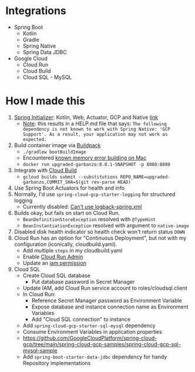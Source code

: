# Integrations
* Spring Boot
    * Kotlin
    * Gradle
    * Spring Native
    * Spring Data JDBC
* Google Cloud
    * Cloud Run
    * Cloud Build
    * Cloud SQL - MySQL

# How I made this
1. [Spring Initializer](htps://start.spring.io): Kotlin, Web, Actuator, GCP and Native [link](https://start.spring.io/#!type=gradle-project&language=kotlin&platformVersion=2.4.5.RELEASE&packaging=jar&jvmVersion=11&groupId=joeyslalom&artifactId=upgraded-garbanzo&name=upgraded-garbanzo&description=Demo%20project%20for%20Spring%20Boot&packageName=joeyslalom.upgraded-garbanzo&dependencies=native,actuator,web,cloud-gcp)
    * [Note](https://github.com/GoogleCloudPlatform/spring-cloud-gcp/issues/379): this results in a HELP.md file that says:
    ```The following dependency is not known to work with Spring Native: 'GCP Support'. As a result, your application may not work as expected.```
2. Build container image via [Buildpack](https://docs.spring.io/spring-native/docs/current/reference/htmlsingle/#getting-started-buildpacks)
    * `./gradlew bootBuildImage`
    * Encountered [known memory error building on Mac ](https://docs.spring.io/spring-native/docs/current/reference/htmlsingle/#_out_of_memory_error_when_building_the_native_image)
   * `docker run upgraded-garbanzo:0.0.1-SNAPSHOT -p 8080:8080`
3. Integrate with [Cloud Build](https://cloud.google.com/build/docs/building/build-containers)     
    * `gcloud builds submit --substitutions REPO_NAME=upgraded-garbanzo,COMMIT_SHA=$(git rev-parse HEAD)`
4. Use Spring Boot Actuators for health and info 
5. Normally, I'd use `spring-cloud-gcp-starter-logging` for structured logging
     * Currently disabled: [Can't use logback-spring.xml](https://github.com/spring-projects-experimental/spring-native/issues/625)
6. Builds okay, but fails on start on Cloud Run.
     * `BeanDefinitionStoreException` resolved with `@TypeHint`
     * `BeanInstantiationException` resolved with argument to `native-image`
7. Disabled disk health indicator so health check won't return status `DOWN`
8. Cloud Run has an option for "Continuous Deployment", but not with my configuration (iconically, cloudbuild.yaml).
     * Add multiple `steps` in my cloudbuild.yaml
     * Enable [Cloud Run Admin](https://cloud.google.com/build/docs/deploying-builds/deploy-cloud-run#required_iam_permissions)
     * Update an [iam permission](https://cloud.google.com/build/docs/deploying-builds/deploy-cloud-run#continuous-iam)
9. Cloud SQL
    * Create Cloud SQL database
      * Put database password in Secret Manager
    * Update IAM, add Cloud Run service account to roles/cloudsql.client
    * In Cloud Run:
      * Reference Secret Manager password as Environment Variable
      * Expose database and instance connection name as Environment Variables
      * Add "Cloud SQL connection" to instance
    * Add `spring-cloud-gcp-starter-sql-mysql` dependency
    * Consume Environment Variables in application.properties
    * https://github.com/GoogleCloudPlatform/spring-cloud-gcp/tree/main/spring-cloud-gcp-samples/spring-cloud-gcp-sql-mysql-sample
    * Add `spring-boot-starter-data-jdbc` dependency for handy Repository implementations
